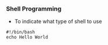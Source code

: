 ### Shell Programming 

* To indicate what type of shell to use

```
#!/bin/bash          
echo Hello World 
```
